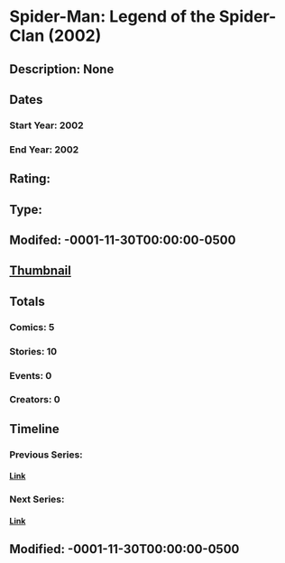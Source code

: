 # Spider-Man: Legend of the Spider-Clan (2002)
## Description: None
## Dates
### Start Year: 2002
### End Year: 2002
## Rating: 
## Type: 
## Modifed: -0001-11-30T00:00:00-0500
## [Thumbnail](http://i.annihil.us/u/prod/marvel/i/mg/6/00/4bb6f65d41052.jpg)
## Totals
### Comics: 5
### Stories: 10
### Events: 0
### Creators: 0
## Timeline
### Previous Series: 
#### [Link]()
### Next Series: 
#### [Link]()
## Modified: -0001-11-30T00:00:00-0500